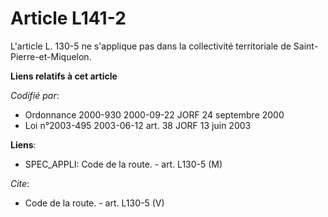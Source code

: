 # Article L141-2

L'article L. 130-5 ne s'applique pas dans la collectivité territoriale de Saint-Pierre-et-Miquelon.

**Liens relatifs à cet article**

_Codifié par_:

  - Ordonnance 2000-930 2000-09-22 JORF 24 septembre 2000
  - Loi n°2003-495 2003-06-12 art. 38 JORF 13 juin 2003

**Liens**:

  - SPEC_APPLI: Code de la route. - art. L130-5 (M)

_Cite_:

  - Code de la route. - art. L130-5 (V)
